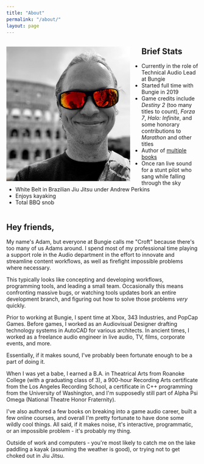 ```yaml
---
title: "About"
permalink: "/about/"
layout: page
---
```


<div>
<img src="https://raw.githubusercontent.com/adamtcroft/blog/refs/heads/master/assets/photos/me.jpeg" alt="A photo of me" width="325px" align="left" style="margin-right:30px"/>
<h2>Brief Stats</h2>
<ul>
    <li>Currently in the role of Technical Audio Lead at Bungie</li>
    <li>Started full time with Bungie in 2019</li>
    <li>Game credits include <i>Destiny 2</i> (too many titles to count), <i>Forza 7</i>, <i>Halo: Infinite</i>, and some honorary contributions to <i>Marathon</i> and other titles</li>
    <li>Author of <a href="https://nir.media">multiple books</a></li>
    <li>Once ran live sound for a stunt pilot who sang while falling through the 
sky</li>
    <li>White Belt in Brazilian Jiu Jitsu under Andrew Perkins</li>
    <li>Enjoys kayaking</li>
    <li>Total BBQ snob</li>
</ul>
</div>

<div style ="clear: both;"></div>

## Hey friends,
My name's Adam, but everyone at Bungie calls me "Croft" because there's too many 
of us Adams around.  I spend most of my professional time playing a support role 
in the Audio department in the effort to innovate and streamline content 
workflows, as well as firefight impossible problems where necessary.

This typically looks like concepting and developing workflows, programming 
tools, and leading a small team.  Occasionally this means confronting massive 
bugs, or watching tools updates bork an entire development branch, and figuring 
out how to solve those problems _very_ quickly.

Prior to working at Bungie, I spent time at Xbox, 343 Industries, and PopCap 
Games.  Before games, I worked as an Audiovisual Designer drafting technology 
systems in AutoCAD for various architects.  In ancient times, I worked as a 
freelance audio engineer in live audio, TV, films, corporate events, and more.

Essentially, if it makes sound, I've probably been fortunate enough to be a part 
of doing it.

When I was yet a babe, I earned a B.A. in Theatrical Arts from Roanoke College 
(with a graduating class of 3), a 900-hour Recording Arts certificate from the 
Los Angeles Recording School, a certificate in C++ programming from the 
University of Washington, and I'm supposedly still part of Alpha Psi Omega 
(National Theatre Honor Fraternity).

I've also authored a few books on breaking into a game audio career, built a few 
online courses, and overall I'm pretty fortunate to have done some wildly cool 
things.  All said, if it makes noise, it's interactive, programmatic, or an 
impossible problem - it's probably my thing.

Outside of work and computers - you're most likely to catch me on the lake 
paddling a kayak (assuming the weather is good), or trying not to get choked out 
in Jiu Jitsu.

